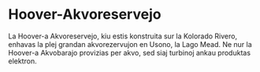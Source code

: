 # Hoover-Akvoreservejo

La Hoover-a Akvoreservejo, kiu estis konstruita sur la Kolorado Rivero, enhavas
la plej grandan akvorezervujon en Usono, la Lago Mead. Ne nur la Hoover-a
Akvobarajo provizias per akvo, sed siaj turbinoj ankau produktas elektron.
